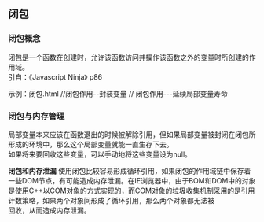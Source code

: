 ## 闭包

### 闭包概念
 闭包是一个函数在创建时，允许该函数访问并操作该函数之外的变量时所创建的作用域。  
 引自：《Javascript Ninja》 p86    
 
 示例：闭包.html
 //闭包作用--封装变量
 // 闭包作用---延续局部变量寿命
 
### 闭包与内存管理

局部变量本来应该在函数退出的时候被解除引用，但如果局部变量被封闭在闭包所形成的环境中，那么这个局部变量就能一直生存下去。    
如果将来要回收这些变量，可以手动地将这些变量设为null。

**闭包和内存泄漏**
使用闭包比较容易形成循环引用，如果闭包的作用域链中保存着一些DOM节点，有可能造成内存泄漏。在IE浏览器中，由于BOM和DOM中的对象  
是使用C++以COM对象的方式实现的，而COM对象的垃圾收集机制采用的是引用计数策略，如果两个对象间形成了循环引用，那么两个对象都无法被  
回收，从而造成内存泄漏。   


